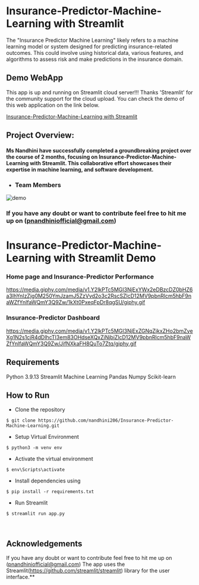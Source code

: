 # Insurance-Predictor-Machine-Learning with Streamlit 

The "Insurance Predictor Machine Learning" likely refers to a machine learning model or system designed for predicting insurance-related outcomes. This could involve using historical data, various features, and algorithms to assess risk and make predictions in the insurance domain.

## Demo WebApp

This app is up and running on Streamlit cloud server!!! Thanks 'Streamlit' for the community support for the cloud upload. You can check the demo of this web application on the link below.

[Insurance-Predictor-Machine-Learning with Streamlit](https://github.com/nandhini206/Insurance-Predictor-Machine-Learning)

## Project Overview:

#### Ms Nandhini have successfully completed a groundbreaking project over the course of 2 months, focusing on Insurance-Predictor-Machine-Learning with Streamlit. This collaborative effort showcases their expertise in  machine learning, and software development.

- ### Team Members
![demo](https://media.giphy.com/media/v1.Y2lkPTc5MGI3NjExem4zOGJrdml6Y2J6bXBkeGk1MzdnN2ljeHA2NGM3OTFnOTF5ajFxdiZlcD12MV9pbnRlcm5hbF9naWZfYnlfaWQmY3Q9Zw/aYKfK57T7t8Ndraf66/giphy.gif)

###  If you have any doubt or want to contribute feel free to hit me up on (pnandhiniofficial@gmail.com)

# Insurance-Predictor-Machine-Learning with Streamlit Demo

### Home page and Insurance-Predictor Performance

https://media.giphy.com/media/v1.Y2lkPTc5MGI3NjExYWx2eDBzcDZ0bHZ6a3lhYnIzZjg0M250YmJzamJ5ZzVvd2o3c2RscSZlcD12MV9pbnRlcm5hbF9naWZfYnlfaWQmY3Q9Zw/1kXt0PxeqFpDr8qgSU/giphy.gif

### Insurance-Predictor Dashboard

https://media.giphy.com/media/v1.Y2lkPTc5MGI3NjExZGNqZjkxZHo2bmZyeXg1N2s1cjR4dDlhcTI3em83OHdseXQxZjNjbiZlcD12MV9pbnRlcm5hbF9naWZfYnlfaWQmY3Q9Zw/JifNXkaFH8QuTo7Ztq/giphy.gif

## Requirements
Python 3.9.13
Streamlit
Machine Learning
Pandas
Numpy
Scikit-learn

## How to Run
* Clone the repository

```
$ git clone https://github.com/nandhini206/Insurance-Predictor-Machine-Learning.git
```
* Setup Virtual Environment

```
$ python3 -m venv env
```
* Activate the virtual environment

```
$ env\Scripts\activate
```
* Install dependencies using

```
$ pip install -r requirements.txt
```
* Run Streamlit

```
$ streamlit run app.py
```
</br>


## Acknowledgements
If you have any doubt or want to contribute feel free to hit me up on (pnandhiniofficial@gmail.com)
The app uses the Streamlit(<https://github.com/streamlit/streamlit>) library for the user interface.**


